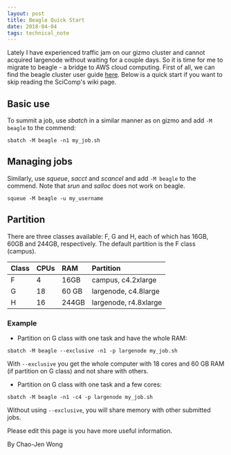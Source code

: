 ```yaml
---
layout: post
title: Beagle Quick Start
date: 2018-04-04
tags: technical_note
---
```


Lately I have experienced traffic jam on our gizmo cluster and cannot acquired largenode without waiting for a couple days. So it is time for me to migrate to beagle - a bridge to AWS cloud computing. First of all, we can find the beagle cluster user guide [here](https://teams.fhcrc.org/sites/citwiki/SciComp/Pages/beagle%20Cluster%20User%20Guide.aspx). Below is a quick start if you want to skip reading the SciComp's wiki page.

## Basic use
To summit a job, use _sbatch_ in a similar manner as on gizmo and add `-M beagle` to the commend:
```
sbatch -M beagle -n1 my_job.sh
```

## Managing jobs
Similarly, use _squeue_, _sacct_ and _scancel_ and add `-M beagle` to the commend. Note that _srun_ and _salloc_ does not work on beagle.
```
squeue -M beagle -u my_username
```

## Partition
There are three classes available: F, G  and H, each of which has 16GB, 60GB and 244GB, respectively. The default partition is the F class (campus).

| Class | CPUs | RAM | Partition|
|:---|:---|:---|:---|
|F  | 4 | 16GB | campus, c4.2xlarge |
|G | 18 | 60 GB | largenode, c4.8large |
|H |16 | 244GB | largenode, r4.8xlarge |

### Example
- Partition on G class with one task and have the whole RAM:
```
sbatch -M beagle --exclusive -n1 -p largenode my_job.sh
```
With `--exclusive` you get the whole computer with 18 cores and 60 GB RAM (if partition on G class) and not share with others.

- Partition on G class with one task and a few cores:
```
sbatch -M beagle -n1 -c4 -p largenode my_job.sh
```
Without using `--exclusive`, you will share memory with other submitted jobs.

Please edit this page is you have more useful information.

By Chao-Jen Wong
